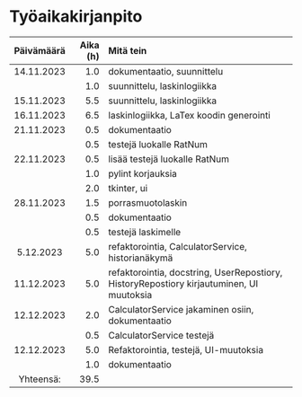 # Työaikakirjanpito

| Päivämäärä  |  Aika (h)  | Mitä tein                  |
| :---------: | ---------: | :------------------------- |
| 14.11.2023  | 1.0        | dokumentaatio, suunnittelu  |
|             | 1.0        | suunnittelu, laskinlogiikka |
| 15.11.2023  | 5.5        | suunnittelu, laskinlogiikka |
| 16.11.2023  | 6.5        | laskinlogiikka, LaTex koodin generointi|
| 21.11.2023  | 0.5        | dokumentaatio              |
|             | 0.5        | testejä luokalle RatNum    |
| 22.11.2023  | 0.5        | lisää testejä luokalle RatNum|
|             | 1.0        | pylint korjauksia          |
|             | 2.0        | tkinter, ui                 |
| 28.11.2023  | 1.5        | porrasmuotolaskin |
|             | 0.5        | dokumentaatio |
|             | 0.5        | testejä laskimelle |
| 5.12.2023   | 5.0        | refaktorointia, CalculatorService, historianäkymä |
| 11.12.2023  | 5.0        | refaktorointia, docstring, UserRepostiory, HistoryRepostiory kirjautuminen, UI muutoksia |
| 12.12.2023  | 2.0        | CalculatorService jakaminen osiin, dokumentaatio |
|             | 0.5        | CalculatorService testejä |
| 12.12.2023  | 5.0        | Refaktorointia, testejä, UI-muutoksia |
|             | 1.0        | dokumentaatio |
| Yhteensä:   | 39.5         |   |
